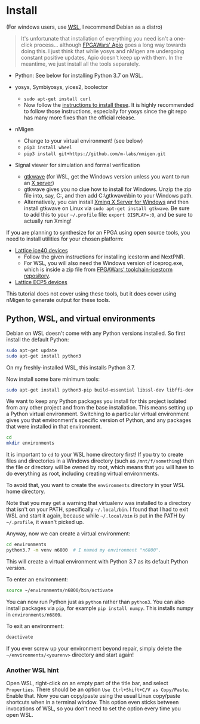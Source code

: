 # Install

(For windows users, use [WSL](https://docs.microsoft.com/en-us/windows/wsl/install-win10), I recommend Debian as a distro)

> It's unfortunate that installation of everything you need isn't a one-click process... although [FPGAWars' Apio](http://fpgawars.github.io/) goes a long way towards doing this. I just think that while yosys and nMigen are undergoing constant positive updates, Apio doesn't keep up with them. In the meantime, we just install all the tools separately.

* Python: See below for installing Python 3.7 on WSL.

* yosys, Symbiyosys, yices2, boolector
  * `sudo apt-get install curl`
  * Now follow the [instructions to install these](https://symbiyosys.readthedocs.io/en/latest/quickstart.html). It is highly recommended to follow those instructions, especially for yosys since the git repo has many more fixes than the official release.

* nMigen
  * Change to your virtual environment! (see below)
  * `pip3 install wheel`
  * `pip3 install git+https://github.com/m-labs/nmigen.git`

* Signal viewer for simulation and formal verification
  * [gtkwave](https://sourceforge.net/projects/gtkwave/) (for WSL, get the Windows version unless you want to run an [X server](https://askubuntu.com/questions/993225/whats-the-easiest-way-to-run-gui-apps-on-windows-subsystem-for-linux-as-of-2018))
  * gtkwave gives you no clue how to install for Windows. Unzip the zip file into, say, C:, and then add C:\gtkwave\bin to your Windows path.
  * Alternatively, you can install [Xming X Server for Windows](https://sourceforge.net/projects/xming/) and then install gtkwave on Linux via `sudo apt-get install gtkwave`. Be sure to add this to your `~/.profile` file: `export DISPLAY=:0`, and be sure to actually run Xming!

If you are planning to synthesize for an FPGA using open source tools, you need to install utilities for your chosen platform:

* [Lattice ice40 devices](http://www.clifford.at/icestorm/)
  * Follow the given instructions for installing icestorm and NextPNR.
  * For WSL, you will also need the Windows version of iceprog.exe, which is inside a zip file from [FPGAWars' toolchain-icestorm repository](https://github.com/FPGAwars/toolchain-icestorm/releases).
* [Lattice ECP5 devices](https://github.com/SymbiFlow/prjtrellis)

This tutorial does not cover using these tools, but it does cover using nMigen to generate output for these tools.

## Python, WSL, and virtual environments

Debian on WSL doesn't come with any Python versions installed. So first install the default Python:

```sh
sudo apt-get update
sudo apt-get install python3
```

On my freshly-installed WSL, this installs Python 3.7.

Now install some bare minimum tools:

```sh
sudo apt-get install python3-pip build-essential libssl-dev libffi-dev python-dev python3-venv
```

We want to keep any Python packages you install for this project isolated from any other project and from the base installation. This means setting up a Python virtual environment. Switching to a particular virtual environment gives you that environment's specific version of Python, and any packages that were installed in that environment.

```sh
cd
mkdir environments
```

It is important to `cd` to your WSL home directory first! If you try to create files and directories in a Windows directory (such as `/mnt/f/something`) then the file or directory will be owned by root, which means that you will have to do everything as root, including creating virtual environments.

To avoid that, you want to create the `environments` directory in your WSL home directory.

Note that you may get a warning that virtualenv was installed to a directory that isn't on your PATH, specifically `~/.local/bin`. I found that I had to exit WSL and start it again, because while `~/.local/bin` *is* put in the PATH by `~/.profile`, it wasn't picked up.

Anyway, now we can create a virtual environment:

```sh
cd environments
python3.7 -m venv n6800  # I named my environment "n6800".
```

This will create a virtual environment with Python 3.7 as its default Python version.

To enter an environment:

```sh
source ~/environments/n6800/bin/activate
```

You can now run Python just as `python` rather than `python3`. You can also install packages via `pip`, for example `pip install numpy`. This installs numpy in `environments/n6800`.

To exit an environment:

```sh
deactivate
```

If you ever screw up your environment beyond repair, simply delete the `~/environments/<yourenv>` directory and start again!

### Another WSL hint

Open WSL, right-click on an empty part of the title bar, and select `Properties`. There should be an option `Use Ctrl+Shift+C/V as Copy/Paste`. Enable that. Now you can copy/paste using the usual Linux copy/paste shortcuts when in a terminal window. This option even sticks between invocations of WSL, so you don't need to set the option every time you open WSL.
